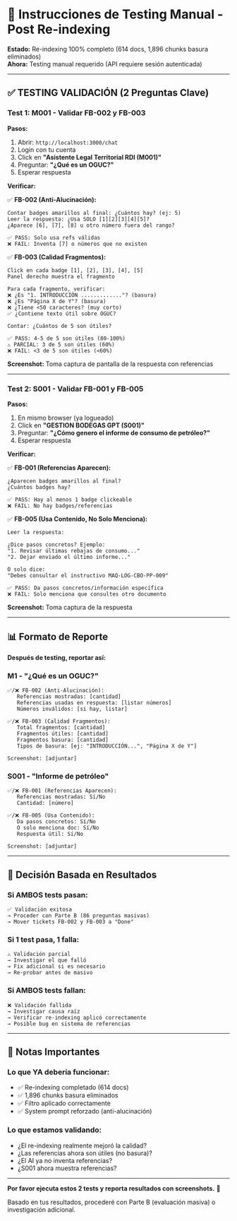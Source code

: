 # 🧪 Instrucciones de Testing Manual - Post Re-indexing

**Estado:** Re-indexing 100% completo (614 docs, 1,896 chunks basura eliminados)  
**Ahora:** Testing manual requerido (API requiere sesión autenticada)

---

## ✅ TESTING VALIDACIÓN (2 Preguntas Clave)

### **Test 1: M001 - Validar FB-002 y FB-003**

**Pasos:**
1. Abrir: `http://localhost:3000/chat`
2. Login con tu cuenta
3. Click en **"Asistente Legal Territorial RDI (M001)"**
4. Preguntar: **"¿Qué es un OGUC?"**
5. Esperar respuesta

**Verificar:**

✅ **FB-002 (Anti-Alucinación):**
```
Contar badges amarillos al final: ¿Cuántos hay? (ej: 5)
Leer la respuesta: ¿Usa SOLO [1][2][3][4][5]?
¿Aparece [6], [7], [8] u otro número fuera del rango?

✅ PASS: Solo usa refs válidas
❌ FAIL: Inventa [7] o números que no existen
```

✅ **FB-003 (Calidad Fragmentos):**
```
Click en cada badge [1], [2], [3], [4], [5]
Panel derecho muestra el fragmento

Para cada fragmento, verificar:
❌ ¿Es "1. INTRODUCCIÓN ............."? (basura)
❌ ¿Es "Página X de Y"? (basura)
❌ ¿Tiene <50 caracteres? (muy corto)
✅ ¿Contiene texto útil sobre OGUC?

Contar: ¿Cuántos de 5 son útiles?

✅ PASS: 4-5 de 5 son útiles (80-100%)
⚠️ PARCIAL: 3 de 5 son útiles (60%)
❌ FAIL: <3 de 5 son útiles (<60%)
```

**Screenshot:** Toma captura de pantalla de la respuesta con referencias

---

### **Test 2: S001 - Validar FB-001 y FB-005**

**Pasos:**
1. En mismo browser (ya logueado)
2. Click en **"GESTION BODEGAS GPT (S001)"**
3. Preguntar: **"¿Cómo genero el informe de consumo de petróleo?"**
4. Esperar respuesta

**Verificar:**

✅ **FB-001 (Referencias Aparecen):**
```
¿Aparecen badges amarillos al final?
¿Cuántos badges hay?

✅ PASS: Hay al menos 1 badge clickeable
❌ FAIL: No hay badges/referencias
```

✅ **FB-005 (Usa Contenido, No Solo Menciona):**
```
Leer la respuesta:

¿Dice pasos concretos? Ejemplo:
"1. Revisar últimas rebajas de consumo..."
"2. Dejar enviado el último informe..."

O solo dice:
"Debes consultar el instructivo MAQ-LOG-CBO-PP-009"

✅ PASS: Da pasos concretos/información específica
❌ FAIL: Solo menciona que consultes otro documento
```

**Screenshot:** Toma captura de la respuesta

---

## 📊 Formato de Reporte

**Después de testing, reportar así:**

### **M1 - "¿Qué es un OGUC?"**
```
✅/❌ FB-002 (Anti-Alucinación):
   Referencias mostradas: [cantidad]
   Referencias usadas en respuesta: [listar números]
   Números inválidos: [si hay, listar]
   
✅/❌ FB-003 (Calidad Fragmentos):
   Total fragmentos: [cantidad]
   Fragmentos útiles: [cantidad]
   Fragmentos basura: [cantidad]
   Tipos de basura: [ej: "INTRODUCCIÓN...", "Página X de Y"]
   
Screenshot: [adjuntar]
```

### **S001 - "Informe de petróleo"**
```
✅/❌ FB-001 (Referencias Aparecen):
   Referencias mostradas: Sí/No
   Cantidad: [número]
   
✅/❌ FB-005 (Usa Contenido):
   Da pasos concretos: Sí/No
   O solo menciona doc: Sí/No
   Respuesta útil: Sí/No
   
Screenshot: [adjuntar]
```

---

## 🎯 Decisión Basada en Resultados

### **Si AMBOS tests pasan:**
```
✅ Validación exitosa
→ Proceder con Parte B (86 preguntas masivas)
→ Mover tickets FB-002 y FB-003 a "Done"
```

### **Si 1 test pasa, 1 falla:**
```
⚠️ Validación parcial
→ Investigar el que falló
→ Fix adicional si es necesario
→ Re-probar antes de masivo
```

### **Si AMBOS tests fallan:**
```
❌ Validación fallida
→ Investigar causa raíz
→ Verificar re-indexing aplicó correctamente
→ Posible bug en sistema de referencias
```

---

## 📝 Notas Importantes

### **Lo que YA debería funcionar:**
- ✅ Re-indexing completado (614 docs)
- ✅ 1,896 chunks basura eliminados
- ✅ Filtro aplicado correctamente
- ✅ System prompt reforzado (anti-alucinación)

### **Lo que estamos validando:**
- ¿El re-indexing realmente mejoró la calidad?
- ¿Las referencias ahora son útiles (no basura)?
- ¿El AI ya no inventa referencias?
- ¿S001 ahora muestra referencias?

---

**Por favor ejecuta estos 2 tests y reporta resultados con screenshots.** 🧪

Basado en tus resultados, procederé con Parte B (evaluación masiva) o investigación adicional.

